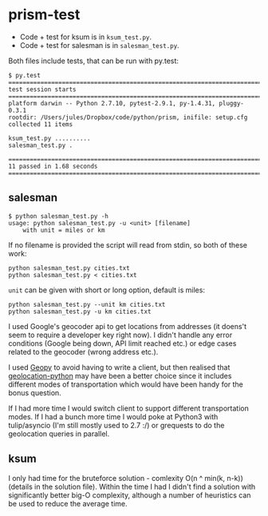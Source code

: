 # prism-test

- Code + test for ksum is in `ksum_test.py`.
- Code + test for salesman is in `salesman_test.py`.

Both files include tests, that can be run with py.test:
```
$ py.test
========================================================================== test session starts ===========================================================================
platform darwin -- Python 2.7.10, pytest-2.9.1, py-1.4.31, pluggy-0.3.1
rootdir: /Users/jules/Dropbox/code/python/prism, inifile: setup.cfg
collected 11 items 

ksum_test.py ..........
salesman_test.py .

======================================================================= 11 passed in 1.68 seconds ========================================================================
```

## salesman

```
$ python salesman_test.py -h
usage: python salesman_test.py -u <unit> [filename]
    with unit = miles or km
```

If no filename is provided the script will read from stdin, so both of these work:
```
python salesman_test.py cities.txt
python salesman_test.py < cities.txt
```

`unit` can be given with short or long option, default is miles:
```
python salesman_test.py --unit km cities.txt 
python salesman_test.py -u km cities.txt 
```

I used Google's geocoder api to get locations from addresses (it doens't seem to require a developer key right now). I didn't handle any error conditions (Google being down, API limit reached etc.) or edge cases related to the geocoder (wrong address etc.).

I used [Geopy](https://github.com/geopy/geopy) to avoid having to write a client, but then realised that [geolocation-python](https://pypi.python.org/pypi/geolocation-python/0.2.0) may have been a better choice since it includes different modes of transportation which would have been handy for the bonus question.

If I had more time I would switch client to support different transportation modes. If I had a bunch more time I would poke at Python3 with tulip/asyncio (I'm still mostly used to 2.7 :/) or grequests to do the geolocation queries in parallel.

## ksum

I only had time for the bruteforce solution - comlexity O(n ^ min(k, n-k)) (details in the solution file). Within the time I had I didn't find a solution with significantly better big-O complexity, although a number of heuristics can be used to reduce the average time.
